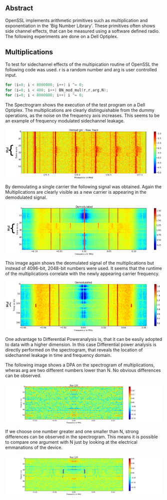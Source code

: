 ## Abstract
OpenSSL implements arithmetic primitives such as multiplication and exponentiation in the 'Big Number Library'.
These primitives often shows side channel effects, that can be measured using a software defined radio.
The following experiments are done on a Dell Optiplex.


## Multiplications

To test for sidechannel effects of the multipication routine of OpenSSL the following code was used.
r is a random number and arg is user controlled input.

```C
for (i=0; i < 8000000; i++) i ^= 0;
for (i=0; i < 400; i++) BN_mod_mul(r,r,arg,N);
for (i=0; i < 8000000; i++) i ^= 0;
```

The Spectrogram shows the execution of the test program on a Dell Optiplex.
The multiplications are clearly distinguishable from the dummy operations, as the noise on the frequency axis increases.
This seems to be an example of frequency modulated sidechannel leakage.

![alt tag](images/dell-mul-raw.jpg)

By demoulating a single carrier the following signal was obtained.
Again the Multiplications are clearly visible as a new carrier is appearing in the demodulated signal.

![alt tag](images/dell-mul-4096-mean.jpg)

This image again shows the deomulated signal of the multiplications but instead of 4096-bit, 2048-bit numbers were used.
It seems that the runtime of the multiplications correlate with the newly appearing carrier frequency.

![alt tag](images/dell-mul-2048-mean.jpg)

One advantage to Differential Poweranalysis is, that it can be easily adopted to data with a higher dimension.
In this case Differential power analysis is directly performed on the spectrogram, that reveals the location of sidechannel leakage in time and frequency domain.

The following image shows a DPA on the spectrogram of multiplications, wheras arg are two different numbers lower than N.
No obvious differences can be observed.

![alt tag](images/dell-mul-dpa-equal.jpg)

If we choose one number greater and one smaller than N, strong differences can be observed in the spectrogram.
This means it is possible to compare one argument with N just by looking at the electrical emmanations of the device.

![alt tag](images/dell-mul-dpa-unequal.jpg)
